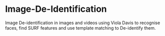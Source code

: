# Image-De-Identification
Image De-identification in images and videos using Viola Davis to recognise faces, find SURF features and use template matching to De-identify them.
